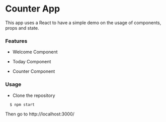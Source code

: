 # Counter App

This app uses a React to have a simple demo on the usage of components, props and state.


### Features

- Welcome Component

- Today Component

- Counter Component


### Usage

- Clone the repository

```sh
  $ npm start
```

Then go to  http://localhost:3000/
